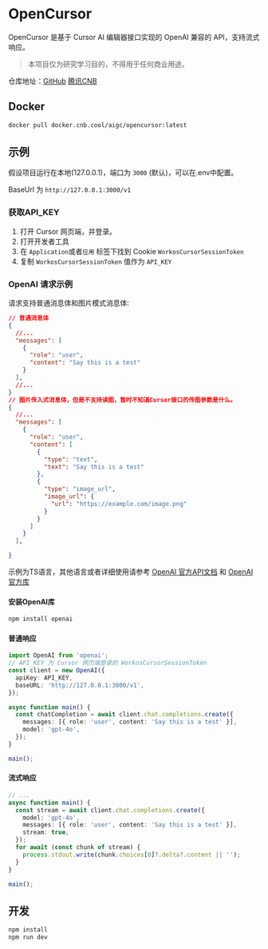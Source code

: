 # OpenCursor

OpenCursor 是基于 Cursor AI 编辑器接口实现的 OpenAI 兼容的 API，支持流式响应。
> 本项目仅为研究学习目的，不得用于任何商业用途。

仓库地址：[GitHub](https://github.com/yokingma/OpenCursor)  [腾讯CNB](https://cnb.cool/aigc/OpenCursor)

## Docker

```sh
docker pull docker.cnb.cool/aigc/opencursor:latest
```

## 示例

假设项目运行在本地(127.0.0.1)，端口为 `3000` (默认)，可以在.env中配置。

BaseUrl 为 `http://127.0.0.1:3000/v1`

### 获取API_KEY

1. 打开 Cursor 网页端，并登录。
2. 打开开发者工具
3. 在 `Application`或者`应用` 标签下找到 Cookie `WorkosCursorSessionToken`
4. 复制 `WorkosCursorSessionToken` 值作为 `API_KEY`


### OpenAI 请求示例

请求支持普通消息体和图片模式消息体:

```json
// 普通消息体
{
  //...
  "messages": [
    {
      "role": "user",
      "content": "Say this is a test" 
    }
  ],
  //...
}
// 图片传入式消息体，但是不支持读图，暂时不知道Cursor接口的传图参数是什么。
{
  //...
  "messages": [
    {
      "role": "user",
      "content": [
        {
          "type": "text",
          "text": "Say this is a test"
        },
        {
          "type": "image_url",
          "image_url": {
            "url": "https://example.com/image.png" 
          }
        }
      ]
    }
  ],

}
```

示例为TS语言，其他语言或者详细使用请参考 [OpenAI 官方API文档](https://platform.openai.com/docs/api-reference/introduction) 和 [OpenAI 官方库](https://platform.openai.com/docs/libraries)

#### 安装OpenAI库

```sh
npm install openai
```

#### 普通响应

```ts
import OpenAI from 'openai';
// API_KEY 为 Cursor 网页端登录的 WorkosCursorSessionToken
const client = new OpenAI({
  apiKey: API_KEY,
  baseURL: 'http://127.0.0.1:3000/v1',
});

async function main() {
  const chatCompletion = await client.chat.completions.create({
    messages: [{ role: 'user', content: 'Say this is a test' }],
    model: 'gpt-4o',
  });
}

main();
```

#### 流式响应

```ts
// ...
async function main() {
  const stream = await client.chat.completions.create({
    model: 'gpt-4o',
    messages: [{ role: 'user', content: 'Say this is a test' }],
    stream: true,
  });
  for await (const chunk of stream) {
    process.stdout.write(chunk.choices[0]?.delta?.content || '');
  }
}

main();
```

## 开发

```sh
npm install
npm run dev
```
